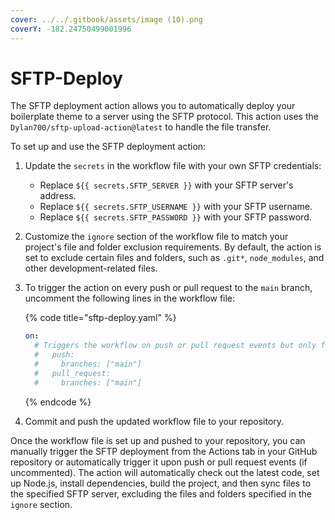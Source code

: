 ```yaml
---
cover: ../../.gitbook/assets/image (10).png
coverY: -182.24750499001996
---
```


# SFTP-Deploy

The SFTP deployment action allows you to automatically deploy your boilerplate theme to a server using the SFTP protocol. This action uses the `Dylan700/sftp-upload-action@latest` to handle the file transfer.

To set up and use the SFTP deployment action:

1. Update the `secrets` in the workflow file with your own SFTP credentials:
   * Replace `${{ secrets.SFTP_SERVER }}` with your SFTP server's address.
   * Replace `${{ secrets.SFTP_USERNAME }}` with your SFTP username.
   * Replace `${{ secrets.SFTP_PASSWORD }}` with your SFTP password.
2. Customize the `ignore` section of the workflow file to match your project's file and folder exclusion requirements. By default, the action is set to exclude certain files and folders, such as `.git*`, `node_modules`, and other development-related files.
3.  To trigger the action on every push or pull request to the `main` branch, uncomment the following lines in the workflow file:

    {% code title="sftp-deploy.yaml" %}
    ```yaml
    on:
      # Triggers the workflow on push or pull request events but only for the "main" branch
      #   push:
      #     branches: ["main"]
      #   pull_request:
      #     branches: ["main"]
    ```
    {% endcode %}
4. Commit and push the updated workflow file to your repository.

Once the workflow file is set up and pushed to your repository, you can manually trigger the SFTP deployment from the Actions tab in your GitHub repository or automatically trigger it upon push or pull request events (if uncommented). The action will automatically check out the latest code, set up Node.js, install dependencies, build the project, and then sync files to the specified SFTP server, excluding the files and folders specified in the `ignore` section.
